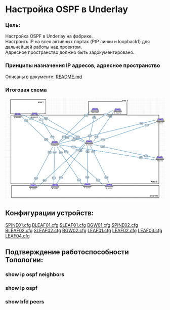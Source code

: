 # Настройка OSPF в Underlay

### Цель:
Настройка OSPF в Underlay на фабрике.<br>
Настроить IP на всех активных портах (PtP линки и loopback1) для дальнейшей работы над проектом.<br>
Адресное пространство должно быть задокументировано.<br>

### Принципы назначения IP адресов, адресное пространство
Описаны в документе: [README.md](README.md)

### Итоговая схема
![Topology_OSPF.png](Topology_OSPF.png)

## Конфигурации устройств:
[SPINE01.cfg](SPINE01.cfg)      [BLEAF01.cfg](BLEAF01.cfg)   [SLEAF01.cfg](SLEAF01.cfg)  [BGW01.cfg](BGW01.cfg)
[SPINE02.cfg](SPINE02.cfg)      [BLEAF02.cfg](BLEAF02.cfg)   [SLEAF02.cfg](SLEAF02.cfg)  [BGW02.cfg](BGW02.cfg)
[LEAF01.cfg](LEAF01.cfg)
[LEAF02.cfg](LEAF02.cfg)
[LEAF03.cfg](LEAF03.cfg)
[LEAF04.cfg](LEAF04.cfg)


## Подтверждение работоспособности Топологии:

### show ip ospf neighbors


### show ip ospf 


### show bfd peers
